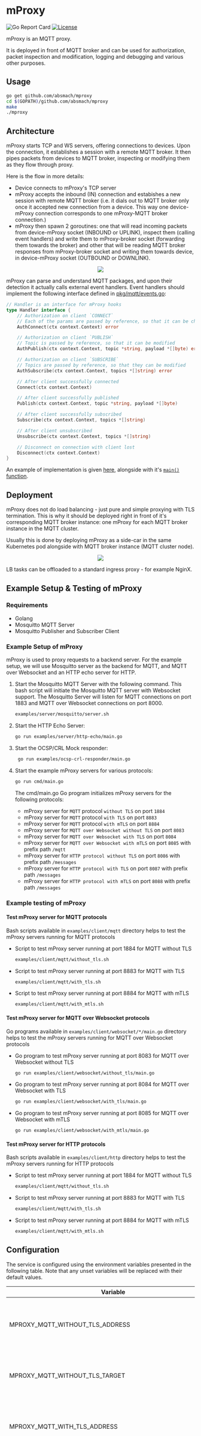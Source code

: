 # mProxy

![Go Report Card][grc]
[![License][LIC-BADGE]][LIC]

mProxy is an MQTT proxy.

It is deployed in front of MQTT broker and can be used for authorization, packet inspection and modification,
logging and debugging and various other purposes.

## Usage

```bash
go get github.com/absmach/mproxy
cd $(GOPATH)/github.com/absmach/mproxy
make
./mproxy
```

## Architecture

mProxy starts TCP and WS servers, offering connections to devices. Upon the connection, it establishes a session with a remote MQTT broker.
It then pipes packets from devices to MQTT broker, inspecting or modifying them as they flow through proxy.

Here is the flow in more details:

- Device connects to mProxy's TCP server
- mProxy accepts the inbound (IN) connection and estabishes a new session with remote MQTT broker
  (i.e. it dials out to MQTT broker only once it accepted new connection from a device.
  This way one device-mProxy connection corresponds to one mProxy-MQTT broker connection.)
- mProxy then spawn 2 goroutines: one that will read incoming packets from device-mProxy socket (INBOUND or UPLINK),
  inspect them (calling event handlers) and write them to mProxy-broker socket (forwarding them towards the broker)
  and other that will be reading MQTT broker responses from mProxy-broker socket and writing them towards device,
  in device-mProxy socket (OUTBOUND or DOWNLINK).

<p align="center"><img src="docs/img/mproxy.png"></p>

mProxy can parse and understand MQTT packages, and upon their detection it actually calls external event handlers.
Event handlers should implement the following interface defined in [pkg/mqtt/events.go](pkg/mqtt/events.go):

```go
// Handler is an interface for mProxy hooks
type Handler interface {
    // Authorization on client `CONNECT`
    // Each of the params are passed by reference, so that it can be changed
    AuthConnect(ctx context.Context) error

    // Authorization on client `PUBLISH`
    // Topic is passed by reference, so that it can be modified
    AuthPublish(ctx context.Context, topic *string, payload *[]byte) error

    // Authorization on client `SUBSCRIBE`
    // Topics are passed by reference, so that they can be modified
    AuthSubscribe(ctx context.Context, topics *[]string) error

    // After client successfully connected
    Connect(ctx context.Context)

    // After client successfully published
    Publish(ctx context.Context, topic *string, payload *[]byte)

    // After client successfully subscribed
    Subscribe(ctx context.Context, topics *[]string)

    // After client unsubscribed
    Unsubscribe(ctx context.Context, topics *[]string)

    // Disconnect on connection with client lost
    Disconnect(ctx context.Context)
}
```

An example of implementation is given [here](examples/simple/simple.go), alongside with it's [`main()` function](cmd/main.go).

## Deployment

mProxy does not do load balancing - just pure and simple proxying with TLS termination. This is why it should be deployed
right in front of it's corresponding MQTT broker instance: one mProxy for each MQTT broker instance in the MQTT cluster.

Usually this is done by deploying mProxy as a side-car in the same Kubernetes pod alongside with MQTT broker instance (MQTT cluster node).

<p align="center"><img src="docs/img/mproxy-cluster.png"></p>

LB tasks can be offloaded to a standard ingress proxy - for example NginX.

## Example Setup & Testing of mProxy

### Requirements

- Golang
- Mosquitto MQTT Server
- Mosquitto Publisher and Subscriber Client

### Example Setup of mProxy

mProxy is used to proxy requests to a backend server. For the example setup, we will use Mosquitto server as the backend for MQTT, and MQTT over Websocket and an HTTP echo server for HTTP.

1. Start the Mosquitto MQTT Server with the following command. This bash script will initiate the Mosquitto MQTT server with Websocket support. The Mosquitto Server will listen for MQTT connections on port 1883 and MQTT over Websocket connections on port 8000.

   ```bash
   examples/server/mosquitto/server.sh
   ```

2. Start the HTTP Echo Server:

   ```bash
   go run examples/server/http-echo/main.go  
   ```

3. Start the OCSP/CRL Mock responder:

   ```bash
    go run examples/ocsp-crl-responder/main.go  
   ```

4. Start the example mProxy servers for various protocols:

   ```bash
   go run cmd/main.go
   ```

   The cmd/main.go Go program initializes mProxy servers for the following protocols:

   - mProxy server for `MQTT` protocol `without TLS` on port `1884`
   - mProxy server for `MQTT` protocol `with TLS` on port `8883`
   - mProxy server for `MQTT` protocol `with mTLS` on port `8884`
   - mProxy server for `MQTT over Websocket without TLS` on port `8083`
   - mProxy server for `MQTT over Websocket with TLS` on port `8084`
   - mProxy server for `MQTT over Websocket with mTLS` on port `8085` with prefix path `/mqtt`
   - mProxy server for `HTTP protocol without TLS` on port `8086` with prefix path `/messages`
   - mProxy server for `HTTP protocol with TLS` on port `8087` with prefix path `/messages`
   - mProxy server for `HTTP protocol with mTLS` on port `8088` with prefix path `/messages`

### Example testing of mProxy

#### Test mProxy server for MQTT protocols

Bash scripts available in `examples/client/mqtt` directory helps to test the mProxy servers running for MQTT protocols

- Script to test mProxy server running at port 1884 for MQTT without TLS

  ```bash
  examples/client/mqtt/without_tls.sh
  ```

- Script to test mProxy server running at port 8883 for MQTT with TLS

  ```bash
  examples/client/mqtt/with_tls.sh
  ```

- Script to test mProxy server running at port 8884 for MQTT with mTLS

  ```bash
  examples/client/mqtt/with_mtls.sh
  ```

#### Test mProxy server for MQTT over Websocket protocols

Go programs available in `examples/client/websocket/*/main.go` directory helps to test the mProxy servers running for MQTT over Websocket protocols

- Go program to test mProxy server running at port 8083 for MQTT over Websocket without TLS

  ```bash
  go run examples/client/websocket/without_tls/main.go
  ```

- Go program to test mProxy server running at port 8084 for MQTT over Websocket with TLS

  ```bash
  go run examples/client/websocket/with_tls/main.go
  ```

- Go program to test mProxy server running at port 8085 for MQTT over Websocket with mTLS

  ```bash
  go run examples/client/websocket/with_mtls/main.go
  ```

#### Test mProxy server for HTTP protocols

Bash scripts available in `examples/client/http` directory helps to test the mProxy servers running for HTTP protocols

- Script to test mProxy server running at port 1884 for MQTT without TLS

  ```bash
  examples/client/mqtt/without_tls.sh
  ```

- Script to test mProxy server running at port 8883 for MQTT with TLS

  ```bash
  examples/client/mqtt/with_tls.sh
  ```

- Script to test mProxy server running at port 8884 for MQTT with mTLS

  ```bash
  examples/client/mqtt/with_mtls.sh
  ```

## Configuration

The service is configured using the environment variables presented in the following table. Note that any unset variables will be replaced with their default values.

| Variable                                                | Description                                                                                                                                | Default                    |
| ------------------------------------------------------- | ------------------------------------------------------------------------------------------------------------------------------------------ | -------------------------- |
| MPROXY_MQTT_WITHOUT_TLS_ADDRESS                         | MQTT without TLS inbound (IN) connection listening address                                                                                 | :1884                      |
| MPROXY_MQTT_WITHOUT_TLS_TARGET                          | MQTT without TLS outbound (OUT) connection address                                                                                         | localhost:1883             |
| MPROXY_MQTT_WITH_TLS_ADDRESS                            | MQTT with TLS inbound (IN) connection listening address                                                                                    | :8883                      |
| MPROXY_MQTT_WITH_TLS_TARGET                             | MQTT with TLS outbound (OUT) connection address                                                                                            | localhost:1883             |
| MPROXY_MQTT_WITH_TLS_CERT_FILE                          | MQTT with TLS certificate file path                                                                                                        | ssl/certs/server.crt       |
| MPROXY_MQTT_WITH_TLS_KEY_FILE                           | MQTT with TLS key file path                                                                                                                | ssl/certs/server.key       |
| MPROXY_MQTT_WITH_TLS_SERVER_CA_FILE                     | MQTT with TLS server CA file path                                                                                                          | ssl/certs/ca.crt           |
| MPROXY_MQTT_WITH_MTLS_ADDRESS                           | MQTT with mTLS inbound (IN) connection listening address                                                                                   | :8884                      |
| MPROXY_MQTT_WITH_MTLS_TARGET                            | MQTT with mTLS outbound (OUT) connection address                                                                                           | localhost:1883             |
| MPROXY_MQTT_WITH_MTLS_CERT_FILE                         | MQTT with mTLS certificate file path                                                                                                       | ssl/certs/server.crt       |
| MPROXY_MQTT_WITH_MTLS_KEY_FILE                          | MQTT with mTLS key file path                                                                                                               | ssl/certs/server.key       |
| MPROXY_MQTT_WITH_MTLS_SERVER_CA_FILE                    | MQTT with mTLS server CA file path                                                                                                         | ssl/certs/ca.crt           |
| MPROXY_MQTT_WITH_MTLS_CLIENT_CA_FILE                    | MQTT with mTLS client CA file path                                                                                                         | ssl/certs/ca.crt           |
| MPROXY_MQTT_WITH_MTLS_CLIENT_CERT_VALIDATION_METHODS    | MQTT with mTLS client certificate validation methods, if no value or unset then mProxy server will not do client validation                | ocsp                       |
| MPROXY_MQTT_WITH_MTLS_OCSP_RESPONDER_URL                | MQTT with mTLS OCSP responder URL, it is used if OCSP responder URL is not available in client certificate AIA                             | http://localhost:8080/ocsp |
| MPROXY_MQTT_WS_WITHOUT_TLS_ADDRESS                      | MQTT over Websocket without TLS inbound (IN) connection listening address                                                                  | :8083                      |
| MPROXY_MQTT_WS_WITHOUT_TLS_TARGET                       | MQTT over Websocket without TLS outbound (OUT) connection address                                                                          | ws://localhost:8000/       |
| MPROXY_MQTT_WS_WITH_TLS_ADDRESS                         | MQTT over Websocket with TLS inbound (IN) connection listening address                                                                     | :8084                      |
| MPROXY_MQTT_WS_WITH_TLS_TARGET                          | MQTT over Websocket with TLS outbound (OUT) connection address                                                                             | ws://localhost:8000/       |
| MPROXY_MQTT_WS_WITH_TLS_CERT_FILE                       | MQTT over Websocket with TLS certificate file path                                                                                         | ssl/certs/server.crt       |
| MPROXY_MQTT_WS_WITH_TLS_KEY_FILE                        | MQTT over Websocket with TLS key file path                                                                                                 | ssl/certs/server.key       |
| MPROXY_MQTT_WS_WITH_TLS_SERVER_CA_FILE                  | MQTT over Websocket with TLS server CA file path                                                                                           | ssl/certs/ca.crt           |
| MPROXY_MQTT_WS_WITH_MTLS_ADDRESS                        | MQTT over Websocket with mTLS inbound (IN) connection listening address                                                                    | :8085                      |
| MPROXY_MQTT_WS_WITH_MTLS_PREFIX_PATH                    | MQTT over Websocket with mTLS inbound (IN) connection path                                                                                 | /mqtt                      |
| MPROXY_MQTT_WS_WITH_MTLS_TARGET                         | MQTT over Websocket with mTLS outbound (OUT) connection address                                                                            | ws://localhost:8000/       |
| MPROXY_MQTT_WS_WITH_MTLS_CERT_FILE                      | MQTT over Websocket with mTLS certificate file path                                                                                        | ssl/certs/server.crt       |
| MPROXY_MQTT_WS_WITH_MTLS_KEY_FILE                       | MQTT over Websocket with mTLS key file path                                                                                                | ssl/certs/server.key       |
| MPROXY_MQTT_WS_WITH_MTLS_SERVER_CA_FILE                 | MQTT over Websocket with mTLS server CA file path                                                                                          | ssl/certs/ca.crt           |
| MPROXY_MQTT_WS_WITH_MTLS_CLIENT_CA_FILE                 | MQTT over Websocket with mTLS client CA file path                                                                                          | ssl/certs/ca.crt           |
| MPROXY_MQTT_WS_WITH_MTLS_CLIENT_CERT_VALIDATION_METHODS | MQTT over Websocket with mTLS client certificate validation methods, if no value or unset then mProxy server will not do client validation | ocsp                       |
| MPROXY_MQTT_WS_WITH_MTLS_OCSP_RESPONDER_URL             | MQTT over Websocket with mTLS OCSP responder URL, it is used if OCSP responder URL is not available in client certificate AIA              | http://localhost:8080/ocsp |
| MPROXY_HTTP_WITHOUT_TLS_ADDRESS                         | HTTP without TLS inbound (IN) connection listening address                                                                                 | :8086                      |
| MPROXY_HTTP_WITHOUT_TLS_PREFIX_PATH                     | HTTP without TLS inbound (IN) connection path                                                                                              | /messages                  |
| MPROXY_HTTP_WITHOUT_TLS_TARGET                          | HTTP without TLS outbound (OUT) connection address                                                                                         | http://localhost:8888/     |
| MPROXY_HTTP_WITH_TLS_ADDRESS                            | HTTP with TLS inbound (IN) connection listening address                                                                                    | :8087                      |
| MPROXY_HTTP_WITH_TLS_PREFIX_PATH                        | HTTP with TLS inbound (IN) connection path                                                                                                 | /messages                  |
| MPROXY_HTTP_WITH_TLS_TARGET                             | HTTP with TLS outbound (OUT) connection address                                                                                            | http://localhost:8888/     |
| MPROXY_HTTP_WITH_TLS_CERT_FILE                          | HTTP with TLS certificate file path                                                                                                        | ssl/certs/server.crt       |
| MPROXY_HTTP_WITH_TLS_KEY_FILE                           | HTTP with TLS key file path                                                                                                                | ssl/certs/server.key       |
| MPROXY_HTTP_WITH_TLS_SERVER_CA_FILE                     | HTTP with TLS server CA file path                                                                                                          | ssl/certs/ca.crt           |
| MPROXY_HTTP_WITH_MTLS_ADDRESS                           | HTTP with mTLS inbound (IN) connection listening address                                                                                   | :8088                      |
| MPROXY_HTTP_WITH_MTLS_PREFIX_PATH                       | HTTP with mTLS inbound (IN) connection path                                                                                                | /messages                  |
| MPROXY_HTTP_WITH_MTLS_TARGET                            | HTTP with mTLS outbound (OUT) connection address                                                                                           | http://localhost:8888/     |
| MPROXY_HTTP_WITH_MTLS_CERT_FILE                         | HTTP with mTLS certificate file path                                                                                                       | ssl/certs/server.crt       |
| MPROXY_HTTP_WITH_MTLS_KEY_FILE                          | HTTP with mTLS key file path                                                                                                               | ssl/certs/server.key       |
| MPROXY_HTTP_WITH_MTLS_SERVER_CA_FILE                    | HTTP with mTLS server CA file path                                                                                                         | ssl/certs/ca.crt           |
| MPROXY_HTTP_WITH_MTLS_CLIENT_CA_FILE                    | HTTP with mTLS client CA file path                                                                                                         | ssl/certs/ca.crt           |
| MPROXY_HTTP_WITH_MTLS_CLIENT_CERT_VALIDATION_METHODS    | HTTP with mTLS client certificate validation methods, if no value or unset then mProxy server will not do client validation                | ocsp                       |
| MPROXY_HTTP_WITH_MTLS_OCSP_RESPONDER_URL                | HTTP with mTLS OCSP responder URL, it is used if OCSP responder URL is not available in client certificate AIA                             | http://localhost:8080/ocsp |

## mProxy Configuration Environment Variables

### Server Configuration Environment Variables

- `ADDRESS` : Specifies the address at which mProxy will listen. Supports MQTT, MQTT over WebSocket, and HTTP proxy connections.
- `PREFIX_PATH` : Defines the path prefix when listening for MQTT over WebSocket or HTTP connections.
- `TARGET` : Specifies the address of the target server, including any prefix path if available. The target server can be an MQTT server, MQTT over WebSocket, or an HTTP server.

### TLS Configuration Environment Variables

- `CERT_FILE` : Path to the TLS certificate file.
- `KEY_FILE` : Path to the TLS certificate key file.
- `SERVER_CA_FILE` : Path to the Server CA certificate file.
- `CLIENT_CA_FILE` : Path to the Client CA certificate file.
- `CLIENT_CERT_VALIDATION_METHODS` : Methods for validating client certificates. Accepted values are `ocsp` or `crl`.
For the `ocsp` value, the `tls.Config` attempts to retrieve the OCSP responder/server URL from the Authority Information Access (AIA) section of the client certificate. If the client certificate lacks an OCSP responder URL or if an alternative URL is preferred, you can override it using the environmental variable `OCSP_RESPONDER_URL`.  
For the `crl` value, the `tls.Config` attempts to obtain the Certificate Revocation List (CRL) file from the CRL Distribution Point section in the client certificate. If the client certificate lacks a CRL distribution point section, or if you prefer to override it, you can use the environmental variables `CRL_DISTRIBUTION_POINTS` and `CRL_DISTRIBUTION_POINTS_ISSUER_CERT_FILE`. If no CRL distribution point server is available, you can specify an offline CRL file using the environmental variables `OFFLINE_CRL_FILE` and `OFFLINE_CRL_ISSUER_CERT_FILE`.

#### OCSP Configuration Environment Variables

- `OCSP_DEPTH` : Depth of client certificate verification in the OCSP method. The default value is 0, meaning there is no limit, and all certificates are verified.
- `OCSP_RESPONDER_URL` : Override value for the OCSP responder URL present in the Authority Information Access (AIA) section of the client certificate. If left empty, it expects the OCSP responder URL from the AIA section of the client certificate.

#### CRL Configuration Environment Variables

- `CRL_DEPTH`: Depth of client certificate verification in the CRL method. The default value is 1, meaning only the leaf certificate is verified.
- `CRL_DISTRIBUTION_POINTS` : Override for the CRL Distribution Point value present in the certificate's CRL Distribution Point section.
- `CRL_DISTRIBUTION_POINTS_ISSUER_CERT_FILE` : Path to the issuer certificate file for verifying the CRL retrieved from `CRL_DISTRIBUTION_POINTS`.
- `OFFLINE_CRL_FILE` : Path to th offline CRL file, which can be used if the CRL Distribution point is not available in either the environmental variable or the certificate's CRL Distribution Point section.
- `OFFLINE_CRL_ISSUER_CERT_FILE` : Location of the issuer certificate file for verifying the offline CRL file specified in `OFFLINE_CRL_FILE`.

## Adding Prefix to Environmental Variables

mProxy relies on the [caarlos0/env](https://github.com/caarlos0/env) package to load environmental variables into its [configuration](https://github.com/arvindh123/mproxy/blob/main/config.go#L15). 
You can control how these variables are loaded by passing `env.Options` to the `config.EnvParse` function.

To add a prefix to environmental variables, use `env.Options{Prefix: "MPROXY_"}` from the [caarlos0/env](https://github.com/caarlos0/env) package. For example:

```go
package main 
import (
  "github.com/caarlos0/env/v10"
  "github.com/absmach/mproxy"
)

mqttConfig := mproxy.Config{}
if err := mqttConfig.EnvParse(env.Options{Prefix:  "MPROXY_" }); err != nil {
    panic(err)
}
fmt.Printf("%+v\n")
```

In the above snippet, `mqttConfig.EnvParse` expects all environmental variables with the prefix `MPROXY_`.
For instance:

- MPROXY_ADDRESS
- MPROXY_PREFIX_PATH
- MPROXY_TARGET
- MPROXY_CERT_FILE
- MPROXY_KEY_FILE
- MPROXY_SERVER_CA_FILE
- MPROXY_CLIENT_CA_FILE
- MPROXY_CLIENT_CERT_VALIDATION_METHODS
- MPROXY_OCSP_DEPTH
- MPROXY_OCSP_RESPONDER_URL
- MPROXY_CRL_DEPTH
- MPROXY_CRL_DISTRIBUTION_POINTS
- MPROXY_CRL_DISTRIBUTION_POINTS_ISSUER_CERT_FILE
- MPROXY_OFFLINE_CRL_FILE
- MPROXY_OFFLINE_CRL_ISSUER_CERT_FILE

## License

[Apache-2.0](LICENSE)

[grc]: https://goreportcard.com/badge/github.com/absmach/mproxy
[LIC]: LICENCE
[LIC-BADGE]: https://img.shields.io/badge/License-Apache_2.0-blue.svg
